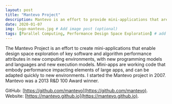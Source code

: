 ```yaml
---
layout: post
title: "Mantevo Project"
description: Mantevo is an effort to provide mini-applications that are suitable performance proxies for full-scale applications.
date: 2020-01-07
img: logo-mantevo.jpg # Add image post (optional)
tags: [Parallel Computing, Performance Design Space Exploration] # add tag
---
```

The Mantevo Project is an effort to create mini-applications that enable design space exploration of key software and algorithm performance attributes in new computing environments, with new programming models and languages and new execution models.  Mini-apps are working code that embody performance impacting elements of large apps, and can be adapted quickly to new environments. I started the Mantevo project in 2007.  Mantevo was a 2013 R&D 100 Award winner.

GitHub: [https://github.com/mantevo](https://github.com/mantevo).  Website: [https://mantevo.github.io](https://mantevo.github.io).
